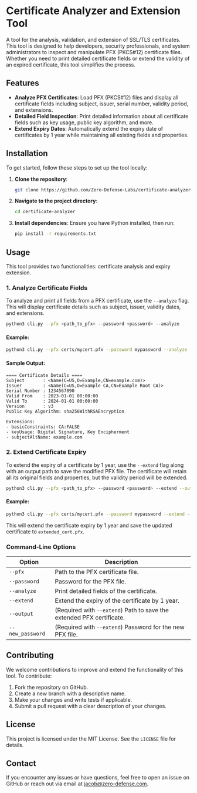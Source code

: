 # Certificate Analyzer and Extension Tool
A tool for the analysis, validation, and extension of SSL/TLS certificates.
This tool is designed to help developers, security professionals, and system administrators to inspect and manipulate PFX (PKCS#12) certificate files. Whether you need to print detailed certificate fields or extend the validity of an expired certificate, this tool simplifies the process.

## Features

- **Analyze PFX Certificates**: Load PFX (PKCS#12) files and display all certificate fields including subject, issuer, serial number, validity period, and extensions.
- **Detailed Field Inspection**: Print detailed information about all certificate fields such as key usage, public key algorithm, and more.
- **Extend Expiry Dates**: Automatically extend the expiry date of certificates by 1 year while maintaining all existing fields and properties.

## Installation

To get started, follow these steps to set up the tool locally:

1. **Clone the repository**:
    ```bash
    git clone https://github.com/Zero-Defense-Labs/certificate-analyzer.git
    ```
2. **Navigate to the project directory**:
    ```bash
    cd certificate-analyzer
    ```
3. **Install dependencies**:
    Ensure you have Python installed, then run:
    ```bash
    pip install -r requirements.txt
    ```


## Usage

This tool provides two functionalities: certificate analysis and expiry extension. 

### 1. Analyze Certificate Fields

To analyze and print all fields from a PFX certificate, use the `--analyze` flag. This will display certificate details such as subject, issuer, validity dates, and extensions.

```bash
python3 cli.py --pfx <path_to_pfx> --password <password> --analyze
```

#### Example:
```bash
python3 cli.py --pfx certs/mycert.pfx --password mypassword --analyze
```

#### Sample Output:
```
==== Certificate Details ====
Subject       : <Name(C=US,O=Example,CN=example.com)>
Issuer        : <Name(C=US,O=Example CA,CN=Example Root CA)>
Serial Number : 1234567890
Valid From    : 2023-01-01 00:00:00
Valid To      : 2024-01-01 00:00:00
Version       : v3
Public Key Algorithm: sha256WithRSAEncryption

Extensions:
- basicConstraints: CA:FALSE
- keyUsage: Digital Signature, Key Encipherment
- subjectAltName: example.com
```

### 2. Extend Certificate Expiry

To extend the expiry of a certificate by 1 year, use the `--extend` flag along with an output path to save the modified PFX file. The certificate will retain all its original fields and properties, but the validity period will be extended.

```bash
python3 cli.py --pfx <path_to_pfx> --password <password> --extend --output <output_pfx> --new_password <new_password>
```

#### Example:
```bash
python3 cli.py --pfx certs/mycert.pfx --password mypassword --extend --output certs/extended_cert.pfx --new_password newpassword
```

This will extend the certificate expiry by 1 year and save the updated certificate to `extended_cert.pfx`.

### Command-Line Options
| Option        | Description                                                                 |
| ------------- | --------------------------------------------------------------------------- |
| `--pfx`       | Path to the PFX certificate file.                                            |
| `--password`  | Password for the PFX file.                                                   |
| `--analyze`   | Print detailed fields of the certificate.                                    |
| `--extend`    | Extend the expiry of the certificate by 1 year.                              |
| `--output`    | (Required with `--extend`) Path to save the extended PFX certificate.        |
| `--new_password` | (Required with `--extend`) Password for the new PFX file.                    |


## Contributing

We welcome contributions to improve and extend the functionality of this tool. To contribute:

1. Fork the repository on GitHub.
2. Create a new branch with a descriptive name.
3. Make your changes and write tests if applicable.
4. Submit a pull request with a clear description of your changes.

## License

This project is licensed under the MIT License. See the `LICENSE` file for details.

## Contact

If you encounter any issues or have questions, feel free to open an issue on GitHub or reach out via email at [jacob@zero-defense.com](mailto:jacob@zero-defense.com).

